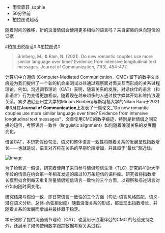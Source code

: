 
- 雨雪霏菲_sophie
- 50分钟前 
- 柏拉图说超话


随着时间的推移，新的浪漫情侣会使用更多相似的语言吗？来自密集的纵向短信的证据 

#柏拉图说超话# #柏拉图说#

> Brinberg, M., & Ram, N. (2021). Do new romantic couples use more similar language over time? Evidence from intensive longitudinal text messages. Journal of Communication, 71(3), 454-477.

计算机中介通信 (Computer-Mediated Communication，CMC) 留下的数字文本痕迹为我们提供了一个新的机会来测试以往通过观察面对面交互而形成的关系过程理论。例如，沟通调节理论（CAT）表明，随着关系的发展，对话伙伴的语言（和非语言）行为变得更加相似。随着现在越来越多的人通过数字媒体开始和维持浪漫关系，宾夕法尼亚州立大学的Miriam Brinberg与斯坦福大学的Nilam Ram于2021年6月在**Journal of Communication**上发表了一篇论文_“Do new romantic couples use more similar language over time? Evidence from intensive longitudinal text messages”，文章使用CMC的数字痕迹，特别是新情侣之间交换的短信，考察语言一致性（linguistic alignment）如何随着浪漫关系的发展而变化。

借鉴CAT，本研究假设句法、语义和整体语言一致性将随着关系的发展呈现指数增长——也就是说，语言对齐将在关系的早期阶段增加，并且趋于“最优”渐近线。

![image](https://user-images.githubusercontent.com/543384/178141887-a46cfcca-f9c5-4d70-ad1b-c6c6f3c2f74f.png)


为了检验这一假设，研究者使用了来自参与情侣短信生活（TLC）研究的41对大学年龄的情侣在约会第一年相互发送的超过10万条短信的语料库。研究者将指数增长模型拟合到每天重复测量情侣短信语言一致性的三个方面，以观察和描述语言对齐如何随时间变化。

研究结果与假设一致，即日常语言一致性的三个方面（句法-语言风格匹配、语义-潜在语义分析、总体-余弦相似度）随着浪漫关系的形成，都呈现出指数增长，并随着关系的发展而增加并最终趋于稳定。

本研究除了提供沟通调节理论（CAT）也适用于浪漫伴侣的CMC 的经验支持之外，还展示了如何使用数字跟踪数据考察关系过程。


